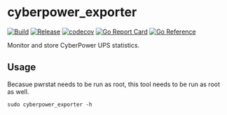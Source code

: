 # cyberpower_exporter
[![Build](https://github.com/kmulvey/cyberpower_exporter/actions/workflows/build.yml/badge.svg)](https://github.com/kmulvey/cyberpower_exporter/actions/workflows/build.yml) [![Release](https://github.com/kmulvey/cyberpower_exporter/actions/workflows/release.yml/badge.svg)](https://github.com/kmulvey/cyberpower_exporter/actions/workflows/release.yml) [![codecov](https://codecov.io/gh/kmulvey/cyberpower_exporter/graph/badge.svg?token=RyipaUGpEL)](https://codecov.io/gh/kmulvey/cyberpower_exporter) [![Go Report Card](https://goreportcard.com/badge/github.com/kmulvey/cpwatch)](https://goreportcard.com/report/github.com/kmulvey/cpwatch) [![Go Reference](https://pkg.go.dev/badge/github.com/kmulvey/cpwatch.svg)](https://pkg.go.dev/github.com/kmulvey/cpwatch)

Monitor and store CyberPower UPS statistics.

## Usage
Becasue pwrstat needs to be run as root, this tool needs to be run as root as well.
```
sudo cyberpower_exporter -h
```
